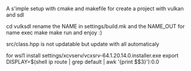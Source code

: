 A s'imple setup with cmake and makefile for create a project with vulkan and sdl

cd vulksdl
rename the NAME in settings/build.mk and the NAME_OUT for name exec
make
make run
and enjoy :)

src/class.hpp is not updatable but update with all automaticaly

for wsl1 install settings/xcvserv/vcxsrv-64.1.20.14.0.installer.exe
export DISPLAY=$(shell ip route | grep default | awk '{print $$3}'):0.0
